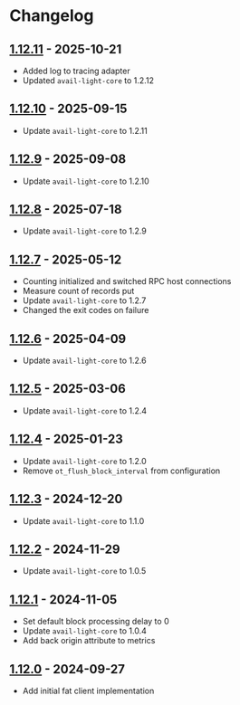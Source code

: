# Changelog

## [1.12.11](https://github.com/availproject/avail-light/releases/tag/avail-light-fat-v1.12.11) - 2025-10-21

- Added log to tracing adapter
- Updated `avail-light-core` to 1.2.12

## [1.12.10](https://github.com/availproject/avail-light/releases/tag/avail-light-fat-v1.12.10) - 2025-09-15

- Update `avail-light-core` to 1.2.11

## [1.12.9](https://github.com/availproject/avail-light/releases/tag/avail-light-fat-v1.12.9) - 2025-09-08

- Update `avail-light-core` to 1.2.10

## [1.12.8](https://github.com/availproject/avail-light/releases/tag/avail-light-fat-v1.12.8) - 2025-07-18

- Update `avail-light-core` to 1.2.9

## [1.12.7](https://github.com/availproject/avail-light/releases/tag/avail-light-fat-v1.12.7) - 2025-05-12

- Counting initialized and switched RPC host connections
- Measure count of records put
- Update `avail-light-core` to 1.2.7
- Changed the exit codes on failure

## [1.12.6](https://github.com/availproject/avail-light/releases/tag/avail-light-fat-v1.12.6) - 2025-04-09

- Update `avail-light-core` to 1.2.6

## [1.12.5](https://github.com/availproject/avail-light/releases/tag/avail-light-fat-v1.12.5) - 2025-03-06

- Update `avail-light-core` to 1.2.4

## [1.12.4](https://github.com/availproject/avail-light/releases/tag/avail-light-fat-v1.12.4) - 2025-01-23

- Update `avail-light-core` to 1.2.0
- Remove `ot_flush_block_interval` from configuration

## [1.12.3](https://github.com/availproject/avail-light/releases/tag/avail-light-fat-v1.12.3) - 2024-12-20

- Update `avail-light-core` to 1.1.0

## [1.12.2](https://github.com/availproject/avail-light/releases/tag/avail-light-fat-v1.12.2) - 2024-11-29

- Update `avail-light-core` to 1.0.5

## [1.12.1](https://github.com/availproject/avail-light/releases/tag/avail-light-fat-v1.12.1) - 2024-11-05

- Set default block processing delay to 0
- Update `avail-light-core` to 1.0.4
- Add back origin attribute to metrics

## [1.12.0](https://github.com/availproject/avail-light/releases/tag/avail-light-fat-v1.12.0) - 2024-09-27

- Add initial fat client implementation
